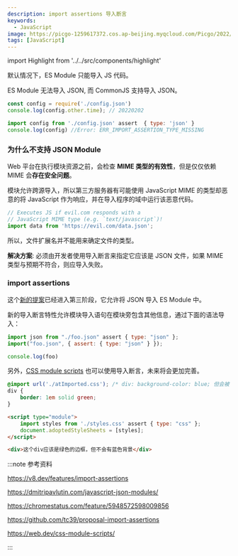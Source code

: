 ```yaml
---
description: import assertions 导入断言
keywords:
  - JavaScript
image: https://picgo-1259617372.cos.ap-beijing.myqcloud.com/Picgo/2022/01/19-11-28-23-404Lab.jpeg
tags: [JavaScript]
---
```



import Highlight from '../../src/components/highlight'

默认情况下，ES Module 只能导入 JS 代码。

ES Module 无法导入 JSON, 而 CommonJS 支持导入 JSON。

``` js title="✅ commonjs.cjs"
const config = require('./config.json')
console.log(config.other.time); // 20220202
```

```js title="❌ es.mjs"
import config from './config.json' assert  { type: 'json' }
console.log(config) //Error: ERR_IMPORT_ASSERTION_TYPE_MISSING
```

### 为什么不支持 JSON Module

Web 平台在执行模块资源之前，会检查 **MIME 类型的有效性**，但是仅仅依赖 MIME 会**存在安全问题**。

模块允许跨源导入，所以第三方服务器有可能使用 JavaScript MIME 的类型却恶意的将 JavaScript 作为响应，并在导入程序的域中运行该恶意代码。

```js
// Executes JS if evil.com responds with a
// JavaScript MIME type (e.g. `text/javascript`)!
import data from 'https://evil.com/data.json';
```

所以，文件扩展名并不能用来确定文件的类型。

**解决方案**: 必须由开发者使用导入断言来指定它应该是 JSON 文件，如果 MIME 类型与预期不符合，则应导入失败。

### import assertions

这个[新的提案](https://github.com/tc39/proposal-import-assertions)已经进入第三阶段，它允许将 JSON 导入 ES Module 中。

新的导入断言特性允许模块导入语句在模块旁包含其他信息，通过下面的语法导入：

```js
import json from "./foo.json" assert { type: "json" };
import("foo.json", { assert: { type: "json" } });

console.log(foo) 
```



另外，[CSS module scripts](https://chromestatus.com/feature/5948572598009856) 也可以使用导入断言，未来将会更加完善。

```css title="styles.css"
@import url('./atImported.css'); /* div: background-color: blue; 但会被 css module 忽略 */
div {
    border: 1em solid green;
}
```

```html title="index.html"
<script type="module">
    import styles from './styles.css' assert { type: "css" };
    document.adoptedStyleSheets = [styles];
</script>

<div>这个div应该是绿色的边框，但不会有蓝色背景</div>
```




:::note  参考资料
 
 https://v8.dev/features/import-assertions

 https://dmitripavlutin.com/javascript-json-modules/

 https://chromestatus.com/feature/5948572598009856

 https://github.com/tc39/proposal-import-assertions
 
 https://web.dev/css-module-scripts/

:::